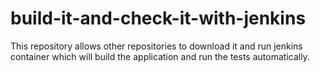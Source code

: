 # build-it-and-check-it-with-jenkins
This repository allows other repositories to download it and run jenkins container which will build the application and run the tests automatically.
